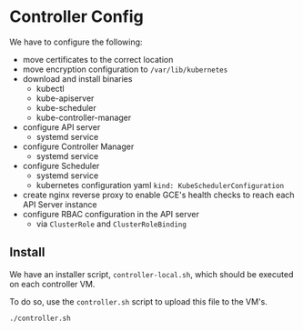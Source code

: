 # Controller Config

We have to configure the following:

* move certificates to the correct location
* move encryption configuration to `/var/lib/kubernetes`
* download and install binaries
  * kubectl
  * kube-apiserver
  * kube-scheduler
  * kube-controller-manager
* configure API server
  * systemd service
* configure Controller Manager
  * systemd service
* configure Scheduler
  * systemd service
  * kubernetes configuration yaml `kind: KubeSchedulerConfiguration`
* create nginx reverse proxy to enable GCE's health checks to reach each API Server instance
* configure RBAC configuration in the API server
  * via `ClusterRole` and `ClusterRoleBinding`

## Install

We have an installer script, `controller-local.sh`, which should be executed on each controller VM.

To do so, use the `controller.sh` script to upload this file to the VM's.

```bash
./controller.sh
```
